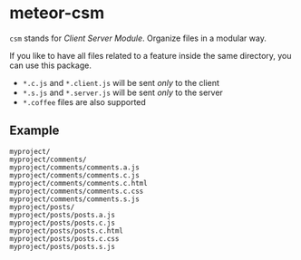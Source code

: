# meteor-csm

`csm` stands for *Client Server Module*. Organize files in a modular way.

If you like to have all files related to a feature inside the same directory, you can use this package.

- `*.c.js` and `*.client.js` will be sent *only* to the client
- `*.s.js` and `*.server.js` will be sent *only* to the server
- `*.coffee` files are also supported

## Example

    myproject/
    myproject/comments/
    myproject/comments/comments.a.js
    myproject/comments/comments.c.js
    myproject/comments/comments.c.html
    myproject/comments/comments.c.css
    myproject/comments/comments.s.js
    myproject/posts/
    myproject/posts/posts.a.js
    myproject/posts/posts.c.js
    myproject/posts/posts.c.html
    myproject/posts/posts.c.css
    myproject/posts/posts.s.js

